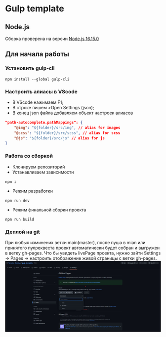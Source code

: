 # Gulp template

## Node.js

Сборка проверена на версии [Node.js 16.15.0](https://nodejs.org/en/)

## Для начала работы

### Установить gulp-cli

```shell
npm install --global gulp-cli
```

### Настроить алиасы в VScode

- В VScode нажимаем F1;
- В строке пишем >Open Settings (json);
- В конец json файла добавляем объект настроек алиасов

```json
"path-autocomplete.pathMappings": {
    "@img": "${folder}/src/img", // alias for images
    "@scss": "${folder}/src/scss", // alias for scss
    "@js": "${folder}/src/js" // alias for js
}
```

### Работа со сборкой

- Клонируем репозиторий
- Устанавливаем зависимости

```shell
npm i
```

- Режим разработки

```shell
npm run dev
```

- Режим финальной сборки проекта

```shell
npm run build
```
### Деплой на git
При любых изминених ветки main(master), после пуша в mian или принятого пулреквеста проект автоматически будет собран и выгружен в ветку gh-pages.
Что бы увидеть livePage проекта, нужно зайти Settings -> Pages -> настроить отображение живой страницы с ветки gh-pages.
 ![GitHub actions settings](./src/files/pages.jpg)
